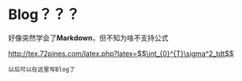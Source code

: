 Blog？？？
====
好像突然学会了**Markdown**，但不知为啥不支持公式

<http://tex.72pines.com/latex.php?latex=$$\int_{0}^{T}\sigma^2_tdt$$>

```
以后可以在这里写Blog了
```
